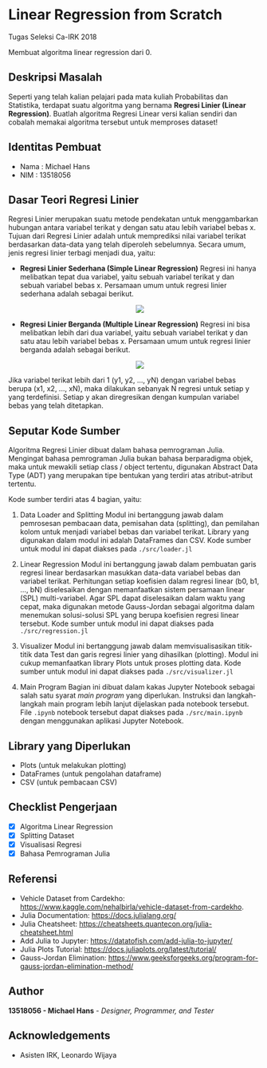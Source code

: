# Linear Regression from Scratch
Tugas Seleksi Ca-IRK 2018

Membuat algoritma linear regression dari 0.

## Deskripsi Masalah
Seperti yang telah kalian pelajari pada mata kuliah Probabilitas dan Statistika, terdapat suatu algoritma yang bernama <b>Regresi Linier (Linear Regression)</b>. Buatlah algoritma Regresi Linear versi kalian sendiri dan cobalah memakai algoritma tersebut untuk memproses dataset!

## Identitas Pembuat
- Nama    : Michael Hans
- NIM     : 13518056

## Dasar Teori Regresi Linier
Regresi Linier merupakan suatu metode pendekatan untuk menggambarkan hubungan antara variabel terikat y dengan satu atau lebih variabel bebas x. Tujuan dari Regresi Linier adalah untuk memprediksi nilai variabel terikat berdasarkan data-data yang telah diperoleh sebelumnya. Secara umum, jenis regresi linier terbagi menjadi dua, yaitu:
- <b>Regresi Linier Sederhana (Simple Linear Regression)</b>
  Regresi ini hanya melibatkan tepat dua variabel, yaitu sebuah variabel terikat y dan sebuah variabel bebas x. Persamaan umum untuk regresi linier sederhana adalah sebagai berikut.
  <p align="center">
    <img align="center" src="../linear-regression-from-scratch/assets/simple-regression.png"
  </p>

- <b>Regresi Linier Berganda (Multiple Linear Regression)</b>
  Regresi ini bisa melibatkan lebih dari dua variabel, yaitu sebuah variabel terikat y dan satu atau lebih variabel bebas x. Persamaan umum untuk regresi linier berganda adalah sebagai berikut.
  <p align="center">
    <img align="center" src="../linear-regression-from-scratch/assets/multiple-regression.png"
  </p>

Jika variabel terikat lebih dari 1 (y1, y2, ..., yN) dengan variabel bebas berupa (x1, x2, ..., xN), maka dilakukan sebanyak N regresi untuk setiap y yang terdefinisi. Setiap y akan diregresikan dengan kumpulan variabel bebas yang telah ditetapkan.

## Seputar Kode Sumber
Algoritma Regresi Linier dibuat dalam bahasa pemrograman Julia. Mengingat bahasa pemrograman Julia bukan bahasa berparadigma objek, maka untuk mewakili setiap class / object tertentu, digunakan Abstract Data Type (ADT) yang merupakan tipe bentukan yang terdiri atas atribut-atribut tertentu.

Kode sumber terdiri atas 4 bagian, yaitu:
1. Data Loader and Splitting
   Modul ini bertanggung jawab dalam pemrosesan pembacaan data, pemisahan data (splitting), dan pemilahan kolom untuk menjadi variabel bebas dan variabel terikat. Library yang digunakan dalam modul ini adalah DataFrames dan CSV. Kode sumber untuk modul ini dapat diakses pada `./src/loader.jl`

2. Linear Regression
   Modul ini bertanggung jawab dalam pembuatan garis regresi linear berdasarkan masukkan data-data variabel bebas dan variabel terikat. Perhitungan setiap koefisien dalam regresi linear (b0, b1, ..., bN) diselesaikan dengan memanfaatkan sistem persamaan linear (SPL) multi-variabel. Agar SPL dapat diselesaikan dalam waktu yang cepat, maka digunakan metode Gauss-Jordan sebagai algoritma dalam menemukan solusi-solusi SPL yang berupa koefisien regresi linear tersebut. Kode sumber untuk modul ini dapat diakses pada `./src/regression.jl`

3. Visualizer
   Modul ini bertanggung jawab dalam memvisualisasikan titik-titik data Test dan garis regresi linier yang dihasilkan (plotting). Modul ini cukup memanfaatkan library Plots untuk proses plotting data. Kode sumber untuk modul ini dapat diakses pada `./src/visualizer.jl`

4. Main Program
   Bagian ini dibuat dalam kakas Jupyter Notebook sebagai salah satu syarat *main program* yang diperlukan. Instruksi dan langkah-langkah main program lebih lanjut dijelaskan pada notebook tersebut. File `.ipynb` notebook tersebut dapat diakses pada `./src/main.ipynb` dengan menggunakan aplikasi Jupyter Notebook.

## Library yang Diperlukan
- Plots (untuk melakukan plotting)
- DataFrames (untuk pengolahan dataframe)
- CSV (untuk pembacaan CSV)

## Checklist Pengerjaan
- [X] Algoritma Linear Regression
- [X] Splitting Dataset
- [X] Visualisasi Regresi
- [X] Bahasa Pemrograman Julia

## Referensi
- Vehicle Dataset from Cardekho: https://www.kaggle.com/nehalbirla/vehicle-dataset-from-cardekho.
- Julia Documentation: https://docs.julialang.org/
- Julia Cheatsheet: https://cheatsheets.quantecon.org/julia-cheatsheet.html
- Add Julia to Jupyter: https://datatofish.com/add-julia-to-jupyter/
- Julia Plots Tutorial: https://docs.juliaplots.org/latest/tutorial/
- Gauss-Jordan Elimination: https://www.geeksforgeeks.org/program-for-gauss-jordan-elimination-method/

## Author
**13518056 - Michael Hans** - *Designer, Programmer, and Tester*

## Acknowledgements
* Asisten IRK, Leonardo Wijaya
